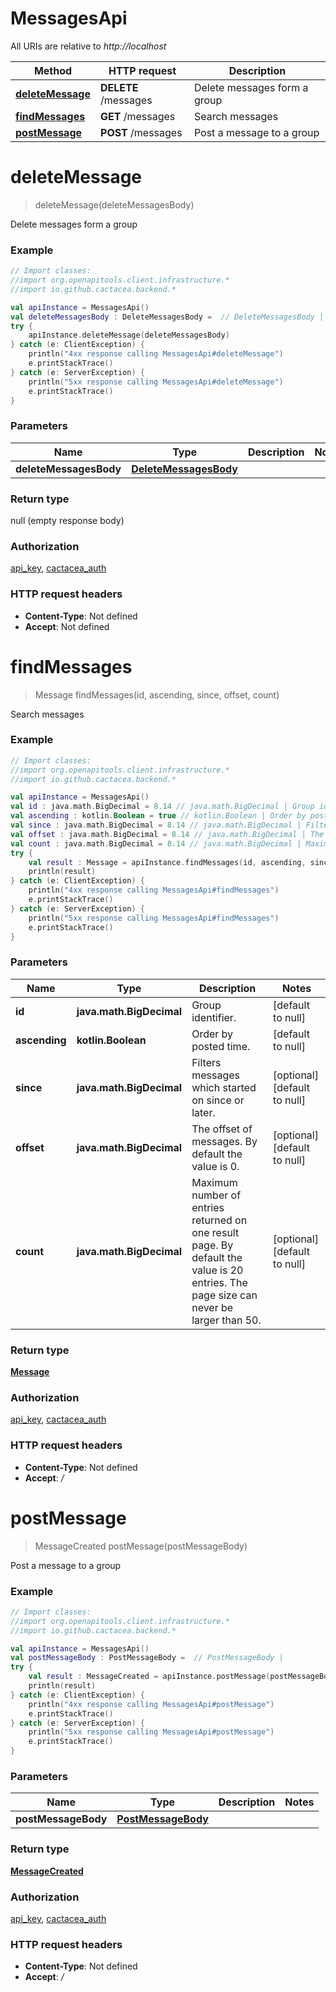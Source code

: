 # MessagesApi

All URIs are relative to *http://localhost*

Method | HTTP request | Description
------------- | ------------- | -------------
[**deleteMessage**](MessagesApi.md#deleteMessage) | **DELETE** /messages | Delete messages form a group
[**findMessages**](MessagesApi.md#findMessages) | **GET** /messages | Search messages
[**postMessage**](MessagesApi.md#postMessage) | **POST** /messages | Post a message to a group


<a name="deleteMessage"></a>
# **deleteMessage**
> deleteMessage(deleteMessagesBody)

Delete messages form a group

### Example
```kotlin
// Import classes:
//import org.openapitools.client.infrastructure.*
//import io.github.cactacea.backend.*

val apiInstance = MessagesApi()
val deleteMessagesBody : DeleteMessagesBody =  // DeleteMessagesBody | 
try {
    apiInstance.deleteMessage(deleteMessagesBody)
} catch (e: ClientException) {
    println("4xx response calling MessagesApi#deleteMessage")
    e.printStackTrace()
} catch (e: ServerException) {
    println("5xx response calling MessagesApi#deleteMessage")
    e.printStackTrace()
}
```

### Parameters

Name | Type | Description  | Notes
------------- | ------------- | ------------- | -------------
 **deleteMessagesBody** | [**DeleteMessagesBody**](DeleteMessagesBody.md)|  |

### Return type

null (empty response body)

### Authorization

[api_key](../README.md#api_key), [cactacea_auth](../README.md#cactacea_auth)

### HTTP request headers

 - **Content-Type**: Not defined
 - **Accept**: Not defined

<a name="findMessages"></a>
# **findMessages**
> Message findMessages(id, ascending, since, offset, count)

Search messages

### Example
```kotlin
// Import classes:
//import org.openapitools.client.infrastructure.*
//import io.github.cactacea.backend.*

val apiInstance = MessagesApi()
val id : java.math.BigDecimal = 8.14 // java.math.BigDecimal | Group identifier.
val ascending : kotlin.Boolean = true // kotlin.Boolean | Order by posted time.
val since : java.math.BigDecimal = 8.14 // java.math.BigDecimal | Filters messages which started on since or later.
val offset : java.math.BigDecimal = 8.14 // java.math.BigDecimal | The offset of messages. By default the value is 0.
val count : java.math.BigDecimal = 8.14 // java.math.BigDecimal | Maximum number of entries returned on one result page. By default the value is 20 entries. The page size can never be larger than 50.
try {
    val result : Message = apiInstance.findMessages(id, ascending, since, offset, count)
    println(result)
} catch (e: ClientException) {
    println("4xx response calling MessagesApi#findMessages")
    e.printStackTrace()
} catch (e: ServerException) {
    println("5xx response calling MessagesApi#findMessages")
    e.printStackTrace()
}
```

### Parameters

Name | Type | Description  | Notes
------------- | ------------- | ------------- | -------------
 **id** | **java.math.BigDecimal**| Group identifier. | [default to null]
 **ascending** | **kotlin.Boolean**| Order by posted time. | [default to null]
 **since** | **java.math.BigDecimal**| Filters messages which started on since or later. | [optional] [default to null]
 **offset** | **java.math.BigDecimal**| The offset of messages. By default the value is 0. | [optional] [default to null]
 **count** | **java.math.BigDecimal**| Maximum number of entries returned on one result page. By default the value is 20 entries. The page size can never be larger than 50. | [optional] [default to null]

### Return type

[**Message**](Message.md)

### Authorization

[api_key](../README.md#api_key), [cactacea_auth](../README.md#cactacea_auth)

### HTTP request headers

 - **Content-Type**: Not defined
 - **Accept**: */*

<a name="postMessage"></a>
# **postMessage**
> MessageCreated postMessage(postMessageBody)

Post a message to a group

### Example
```kotlin
// Import classes:
//import org.openapitools.client.infrastructure.*
//import io.github.cactacea.backend.*

val apiInstance = MessagesApi()
val postMessageBody : PostMessageBody =  // PostMessageBody | 
try {
    val result : MessageCreated = apiInstance.postMessage(postMessageBody)
    println(result)
} catch (e: ClientException) {
    println("4xx response calling MessagesApi#postMessage")
    e.printStackTrace()
} catch (e: ServerException) {
    println("5xx response calling MessagesApi#postMessage")
    e.printStackTrace()
}
```

### Parameters

Name | Type | Description  | Notes
------------- | ------------- | ------------- | -------------
 **postMessageBody** | [**PostMessageBody**](PostMessageBody.md)|  |

### Return type

[**MessageCreated**](MessageCreated.md)

### Authorization

[api_key](../README.md#api_key), [cactacea_auth](../README.md#cactacea_auth)

### HTTP request headers

 - **Content-Type**: Not defined
 - **Accept**: */*

